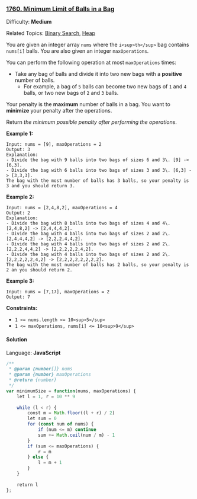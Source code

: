 ### [1760\. Minimum Limit of Balls in a Bag](https://leetcode.com/problems/minimum-limit-of-balls-in-a-bag/)

Difficulty: **Medium**  

Related Topics: [Binary Search](https://leetcode.com/tag/binary-search/), [Heap](https://leetcode.com/tag/heap/)


You are given an integer array `nums` where the `i<sup>th</sup>` bag contains `nums[i]` balls. You are also given an integer `maxOperations`.

You can perform the following operation at most `maxOperations` times:

*   Take any bag of balls and divide it into two new bags with a **positive** number of balls.
    *   For example, a bag of `5` balls can become two new bags of `1` and `4` balls, or two new bags of `2` and `3` balls.

Your penalty is the **maximum** number of balls in a bag. You want to **minimize** your penalty after the operations.

Return _the minimum possible penalty after performing the operations_.

**Example 1:**

```
Input: nums = [9], maxOperations = 2
Output: 3
Explanation: 
- Divide the bag with 9 balls into two bags of sizes 6 and 3\. [9] -> [6,3].
- Divide the bag with 6 balls into two bags of sizes 3 and 3\. [6,3] -> [3,3,3].
The bag with the most number of balls has 3 balls, so your penalty is 3 and you should return 3.
```

**Example 2:**

```
Input: nums = [2,4,8,2], maxOperations = 4
Output: 2
Explanation:
- Divide the bag with 8 balls into two bags of sizes 4 and 4\. [2,4,8,2] -> [2,4,4,4,2].
- Divide the bag with 4 balls into two bags of sizes 2 and 2\. [2,4,4,4,2] -> [2,2,2,4,4,2].
- Divide the bag with 4 balls into two bags of sizes 2 and 2\. [2,2,2,4,4,2] -> [2,2,2,2,2,4,2].
- Divide the bag with 4 balls into two bags of sizes 2 and 2\. [2,2,2,2,2,4,2] -> [2,2,2,2,2,2,2,2].
The bag with the most number of balls has 2 balls, so your penalty is 2 an you should return 2.
```

**Example 3:**

```
Input: nums = [7,17], maxOperations = 2
Output: 7
```

**Constraints:**

*   `1 <= nums.length <= 10<sup>5</sup>`
*   `1 <= maxOperations, nums[i] <= 10<sup>9</sup>`


#### Solution

Language: **JavaScript**

```javascript
/**
 * @param {number[]} nums
 * @param {number} maxOperations
 * @return {number}
 */
var minimumSize = function(nums, maxOperations) {
    let l = 1, r = 10 ** 9
    
    while (l < r) {
        const m = Math.floor((l + r) / 2)
        let sum = 0
        for (const num of nums) {
            if (num <= m) continue
            sum += Math.ceil(num / m) - 1
        }
        if (sum <= maxOperations) {
            r = m
        } else {
            l = m + 1
        }
    }
    
    return l
};
```